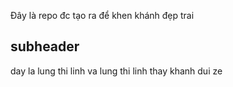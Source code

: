 Đây là repo đc tạo ra để khen khánh đẹp trai
## subheader
day la lung thi linh va lung thi linh thay khanh dui ze